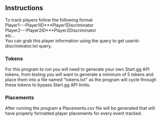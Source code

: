 
## Instructions 

To track players follow the following format  
Player1---Player1ID\*\*\*Player1Discriminator  
Player2---Player2ID***Player2Discriminator  
etc...  
You can grab this player information using the query to get userid-discriminator.txt query.  

### Tokens
For this program to run you will need to generate your own Start.gg API tokens, from testing you will want to generate a minimum of 5 tokens and place them into a file named "tokens.txt" as the program will cycle through these tokens to bypass Start.gg API limits.

### Placements
After running the program a Placements.csv file will be generated that will have properly formatted player placements for every event tracked.

